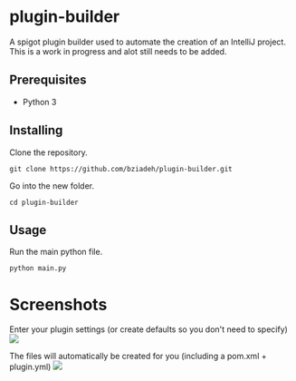 # plugin-builder
A spigot plugin builder used to automate the creation of an IntelliJ project. This is a work in progress and alot still needs to be added.

## Prerequisites 
* Python 3

## Installing

Clone the repository.
```
git clone https://github.com/bziadeh/plugin-builder.git
```

Go into the new folder.
```
cd plugin-builder
```

## Usage
Run the main python file.
```
python main.py
```


# Screenshots

Enter your plugin settings (or create defaults so you don't need to specify)
![](https://i.gyazo.com/8810b4fbc1619eb4b70158c73830bb37.png)

The files will automatically be created for you (including a pom.xml + plugin.yml)
![](https://i.gyazo.com/38debdb788a00cee7ba8523f6e2f0030.png)
